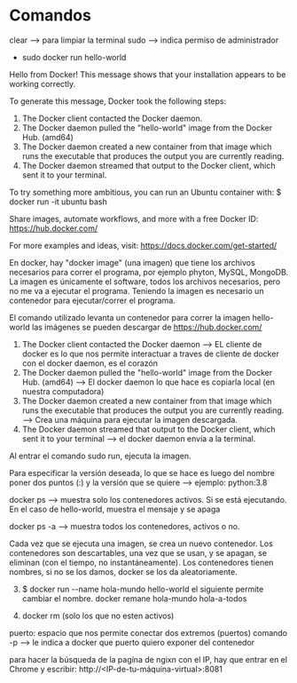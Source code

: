 # Comandos
clear --> para limpiar la terminal
sudo --> indica permiso de administrador

- sudo docker run hello-world

Hello from Docker!
This message shows that your installation appears to be working correctly.

To generate this message, Docker took the following steps:
 1. The Docker client contacted the Docker daemon.
 2. The Docker daemon pulled the "hello-world" image from the Docker Hub.
    (amd64)
 3. The Docker daemon created a new container from that image which runs the
    executable that produces the output you are currently reading.
 4. The Docker daemon streamed that output to the Docker client, which sent it
    to your terminal.

To try something more ambitious, you can run an Ubuntu container with:
 $ docker run -it ubuntu bash

Share images, automate workflows, and more with a free Docker ID:
 https://hub.docker.com/

For more examples and ideas, visit:
 https://docs.docker.com/get-started/

En docker, hay "docker image" (una imagen) que tiene los archivos necesarios para correr el programa, por ejemplo phyton, MySQL, MongoDB. La imagen es únicamente el software, todos los archivos necesarios, pero no me va a ejecutar el programa.
Teniendo la imagen es necesario un contenedor para ejecutar/correr el programa.

El comando utilizado levanta un contenedor para correr la imagen hello-world
las imágenes se pueden descargar de https://hub.docker.com/

1. The Docker client contacted the Docker daemon --> EL cliente de docker es lo que nos permite interactuar a traves de cliente de docker con el docker daemon, es el corazón
2. The Docker daemon pulled the "hello-world" image from the Docker Hub.
    (amd64) --> El docker daemon lo que hace es copiarla local (en nuestra computadora)
3. The Docker daemon created a new container from that image which runs the
    executable that produces the output you are currently reading. --> Crea una máquina para ejecutar la imagen descargada.
4. The Docker daemon streamed that output to the Docker client, which sent it
    to your terminal --> el docker daemon envía a la terminal.

Al entrar el comando sudo run, ejecuta la imagen.

Para especificar la versión deseada, lo que se hace es luego del nombre poner dos puntos (:) y la versión que se quiere --> ejemplo: python:3.8

docker ps --> muestra solo los contenedores activos. Si se está ejecutando. En el caso de hello-world, muestra el mensaje  y se apaga

docker ps -a --> muestra todos los contenedores, activos o no. 

Cada vez que se ejecuta una imagen, se crea un nuevo contenedor.
Los contenedores son descartables, una vez que se usan, y se apagan, se eliminan (con el tiempo, no instantáneamente). Los contenedores tienen nombres, si no se los damos, docker se los da aleatoriamente.

3) $ docker run --name hola-mundo hello-world
 el siguiente permite cambiar el nombre.
docker remane hola-mundo hola-a-todos

4) docker rm <ID o nombre> (solo los que no esten activos)

puerto: espacio que nos permite conectar dos extremos (puertos)
comando -p --> le indica a docker que puerto quiero exponer del contenedor

para hacer la búsqueda de la pagína de ngixn con el IP, hay que entrar en el Chrome y escribir:
 http://<IP-de-tu-máquina-virtual>:8081

